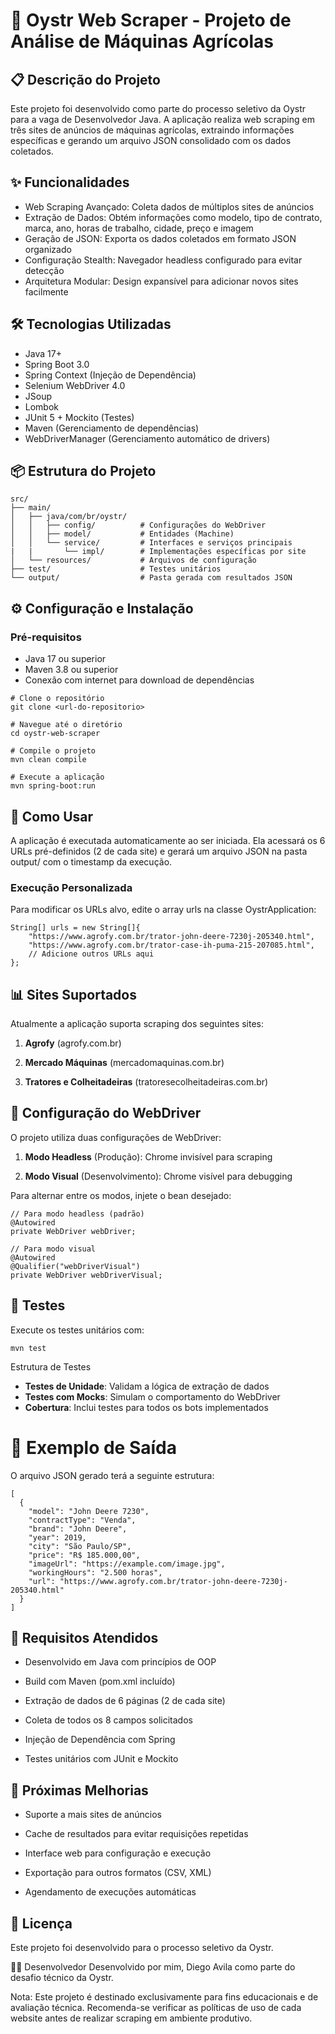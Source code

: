 # 🚜 Oystr Web Scraper - Projeto de Análise de Máquinas Agrícolas

## 📋 Descrição do Projeto

Este projeto foi desenvolvido como parte do processo seletivo da Oystr para a vaga de Desenvolvedor Java. A aplicação realiza web scraping em três sites de anúncios de máquinas agrícolas, extraindo informações específicas e gerando um arquivo JSON consolidado com os dados coletados.

## ✨ Funcionalidades
- Web Scraping Avançado: Coleta dados de múltiplos sites de anúncios
- Extração de Dados: Obtém informações como modelo, tipo de contrato, marca, ano, horas de trabalho, cidade, preço e imagem
- Geração de JSON: Exporta os dados coletados em formato JSON organizado
- Configuração Stealth: Navegador headless configurado para evitar detecção
- Arquitetura Modular: Design expansível para adicionar novos sites facilmente

## 🛠️ Tecnologias Utilizadas
- Java 17+
- Spring Boot 3.0
- Spring Context (Injeção de Dependência)
- Selenium WebDriver 4.0
- JSoup
- Lombok
- JUnit 5 + Mockito (Testes)
- Maven (Gerenciamento de dependências)
- WebDriverManager (Gerenciamento automático de drivers)

## 📦 Estrutura do Projeto
```
src/
├── main/
│   ├── java/com/br/oystr/
│   │   ├── config/          # Configurações do WebDriver
│   │   ├── model/           # Entidades (Machine)
│   │   └── service/         # Interfaces e serviços principais
|   |       └── impl/        # Implementações específicas por site
│   └── resources/           # Arquivos de configuração
├── test/                    # Testes unitários
└── output/                  # Pasta gerada com resultados JSON
```
## ⚙️ Configuração e Instalação
### Pré-requisitos ###
- Java 17 ou superior
- Maven 3.8 ou superior
- Conexão com internet para download de dependências

```
# Clone o repositório
git clone <url-do-repositorio>

# Navegue até o diretório
cd oystr-web-scraper

# Compile o projeto
mvn clean compile

# Execute a aplicação
mvn spring-boot:run
```

## 🚀 Como Usar
A aplicação é executada automaticamente ao ser iniciada. Ela acessará os 6 URLs pré-definidos (2 de cada site) e gerará um arquivo JSON na pasta output/ com o timestamp da execução.

### Execução Personalizada ### 
Para modificar os URLs alvo, edite o array urls na classe OystrApplication:
```
String[] urls = new String[]{
    "https://www.agrofy.com.br/trator-john-deere-7230j-205340.html",
    "https://www.agrofy.com.br/trator-case-ih-puma-215-207085.html",
    // Adicione outros URLs aqui
};
```

## 📊 Sites Suportados
Atualmente a aplicação suporta scraping dos seguintes sites:

1. **Agrofy** (agrofy.com.br)

2. **Mercado Máquinas** (mercadomaquinas.com.br)

3. **Tratores e Colheitadeiras** (tratoresecolheitadeiras.com.br)

## 🔧 Configuração do WebDriver
O projeto utiliza duas configurações de WebDriver:

1. **Modo Headless** (Produção): Chrome invisível para scraping

2. **Modo Visual** (Desenvolvimento): Chrome visível para debugging

Para alternar entre os modos, injete o bean desejado:
```
// Para modo headless (padrão)
@Autowired
private WebDriver webDriver;

// Para modo visual
@Autowired 
@Qualifier("webDriverVisual")
private WebDriver webDriverVisual;
```
## 🧪 Testes
Execute os testes unitários com:
```
mvn test
```
Estrutura de Testes
- **Testes de Unidade**: Validam a lógica de extração de dados
- **Testes com Mocks**: Simulam o comportamento do WebDriver
- **Cobertura**: Inclui testes para todos os bots implementados

# 📝 Exemplo de Saída
O arquivo JSON gerado terá a seguinte estrutura:
```
[
  {
    "model": "John Deere 7230",
    "contractType": "Venda",
    "brand": "John Deere",
    "year": 2019,
    "city": "São Paulo/SP",
    "price": "R$ 185.000,00",
    "imageUrl": "https://example.com/image.jpg",
    "workingHours": "2.500 horas",
    "url": "https://www.agrofy.com.br/trator-john-deere-7230j-205340.html"
  }
]
```
## 🎯 Requisitos Atendidos
- Desenvolvido em Java com princípios de OOP

- Build com Maven (pom.xml incluído)

- Extração de dados de 6 páginas (2 de cada site)

- Coleta de todos os 8 campos solicitados

- Injeção de Dependência com Spring

- Testes unitários com JUnit e Mockito

## 🔮 Próximas Melhorias
- Suporte a mais sites de anúncios

- Cache de resultados para evitar requisições repetidas

- Interface web para configuração e execução

- Exportação para outros formatos (CSV, XML)

- Agendamento de execuções automáticas

## 📄 Licença
Este projeto foi desenvolvido para o processo seletivo da Oystr.

👨‍💻 Desenvolvedor
Desenvolvido por mim, Diego Avila como parte do desafio técnico da Oystr.

Nota: Este projeto é destinado exclusivamente para fins educacionais e de avaliação técnica. Recomenda-se verificar as políticas de uso de cada website antes de realizar scraping em ambiente produtivo.

